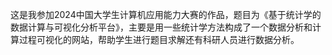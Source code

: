 这是我参加2024中国大学生计算机应用能力大赛的作品，题目为《基于统计学的数据计算与可视化分析平台》，主要是用一些统计学方法构成了一个数据分析和计算过程可视化的网站，帮助学生进行题目求解还有科研人员进行数据分析。
